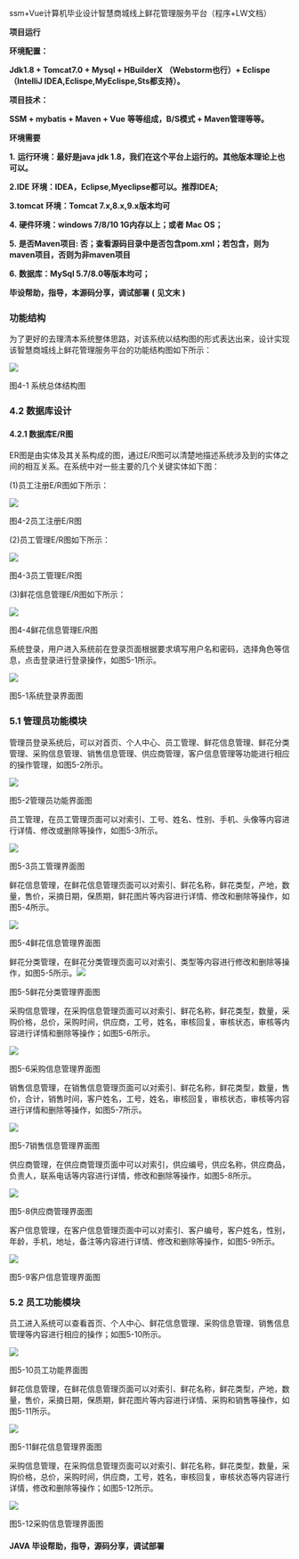 ssm+Vue计算机毕业设计智慧商城线上鲜花管理服务平台（程序+LW文档）

**项目运行**

**环境配置：**

**Jdk1.8 + Tomcat7.0 + Mysql + HBuilderX** **（Webstorm也行）+ Eclispe（IntelliJ
IDEA,Eclispe,MyEclispe,Sts都支持）。**

**项目技术：**

**SSM + mybatis + Maven + Vue** **等等组成，B/S模式 + Maven管理等等。**

**环境需要**

**1.** **运行环境：最好是java jdk 1.8，我们在这个平台上运行的。其他版本理论上也可以。**

**2.IDE** **环境：IDEA，Eclipse,Myeclipse都可以。推荐IDEA;**

**3.tomcat** **环境：Tomcat 7.x,8.x,9.x版本均可**

**4.** **硬件环境：windows 7/8/10 1G内存以上；或者 Mac OS；**

**5.** **是否Maven项目: 否；查看源码目录中是否包含pom.xml；若包含，则为maven项目，否则为非maven项目**

**6.** **数据库：MySql 5.7/8.0等版本均可；**

**毕设帮助，指导，本源码分享，调试部署** **(** **见文末** **)**

### 功能结构

为了更好的去理清本系统整体思路，对该系统以结构图的形式表达出来，设计实现该智慧商城线上鲜花管理服务平台的功能结构图如下所示：

![](./res/625572b22b424f329bc55102b9ee441d.png)

图4-1 系统总体结构图

### 4.2 数据库设计

#### 4.2.1 数据库E/R图

ER图是由实体及其关系构成的图，通过E/R图可以清楚地描述系统涉及到的实体之间的相互关系。在系统中对一些主要的几个关键实体如下图：

(1)员工注册E/R图如下所示：

![](./res/1a47750c94ee471fb9da8049f07ba4cc.png)

图4-2员工注册E/R图

(2)员工管理E/R图如下所示：

![](./res/74c72862b53a4e679f5be87b544d3b8a.png)

图4-3员工管理E/R图

(3)鲜花信息管理E/R图如下所示：

![](./res/23bd3bfdcfc1439d9e75db814c406de6.png)

图4-4鲜花信息管理E/R图

系统登录，用户进入系统前在登录页面根据要求填写用户名和密码，选择角色等信息，点击登录进行登录操作，如图5-1所示。

![](./res/e12ab2052a90424ebfec036b4706c7e8.png)

图5-1系统登录界面图

### 5.1 管理员功能模块

管理员登录系统后，可以对首页、个人中心、员工管理、鲜花信息管理、鲜花分类管理、采购信息管理、销售信息管理、供应商管理，客户信息管理等功能进行相应的操作管理，如图5-2所示。

![](./res/29485d9e42a84cb4b56abdc5c007faa3.png)

图5-2管理员功能界面图

员工管理，在员工管理页面可以对索引、工号、姓名、性别、手机、头像等内容进行详情、修改或删除等操作，如图5-3所示。

![](./res/78d0bd386db149128d63cedf8733c8eb.png)

图5-3员工管理界面图

鲜花信息管理，在鲜花信息管理页面可以对索引、鲜花名称，鲜花类型，产地，数量，售价，采摘日期，保质期，鲜花图片等内容进行详情、修改和删除等操作，如图5-4所示。

![](./res/4c020037ef2649568e5f06a60acf9643.png)

图5-4鲜花信息管理界面图

鲜花分类管理，在鲜花分类管理页面可以对索引、类型等内容进行修改和删除等操作，如图5-5所示。![](./res/c4d93c6ae57c4996be781c8f8f38b851.png)

图5-5鲜花分类管理界面图

采购信息管理，在采购信息管理页面可以对索引、鲜花名称，鲜花类型，数量，采购价格，总价，采购时间，供应商，工号，姓名，审核回复，审核状态，审核等内容进行详情和删除等操作；如图5-6所示。

![](./res/9a8f2c4e9eb946ba94ea06f203fd7047.png)

图5-6采购信息管理界面图

销售信息管理，在销售信息管理页面可以对索引、鲜花名称，鲜花类型，数量，售价，合计，销售时间，客户姓名，工号，姓名，审核回复，审核状态，审核等内容进行详情和删除等操作，如图5-7所示。

![](./res/6b2cbe4925ef4befb08f4a2a8fe7cf4b.png)

图5-7销售信息管理界面图

供应商管理，在供应商管理页面中可以对索引，供应编号，供应名称，供应商品，负责人，联系电话等内容进行详情，修改和删除等操作，如图5-8所示。

![](./res/d4a4a5cdc6a247659425be7e5f2933e2.png)

图5-8供应商管理界面图

客户信息管理，在客户信息管理页面中可以对索引、客户编号，客户姓名，性别，年龄，手机，地址，备注等内容进行详情、修改和删除等操作，如图5-9所示。

![](./res/ab7783b7c0f043689478d0cba3f211ee.png)

图5-9客户信息管理界面图

### 5.2 员工功能模块

员工进入系统可以查看首页、个人中心、鲜花信息管理、采购信息管理、销售信息管理等内容进行相应的操作；如图5-10所示。

![](./res/13bffdfd8b3f4bd1832047bf16129187.png)

图5-10员工功能界面图

鲜花信息管理，在鲜花信息管理页面可以对索引、鲜花名称，鲜花类型，产地，数量，售价，采摘日期，保质期，鲜花图片等内容进行详情、采购和销售等操作，如图5-11所示。

![](./res/5eb911c9c08d4cf885e75226bed49c8f.png)

图5-11鲜花信息管理界面图

采购信息管理，在采购信息管理页面可以对索引、鲜花名称，鲜花类型，数量，采购价格，总价，采购时间，供应商，工号，姓名，审核回复，审核状态等内容进行详情，修改和删除等操作；如图5-12所示。

![](./res/d736fb4b7d21406aab9660fd469a2565.png)

图5-12采购信息管理界面图

#### **JAVA** **毕设帮助，指导，源码分享，调试部署**


